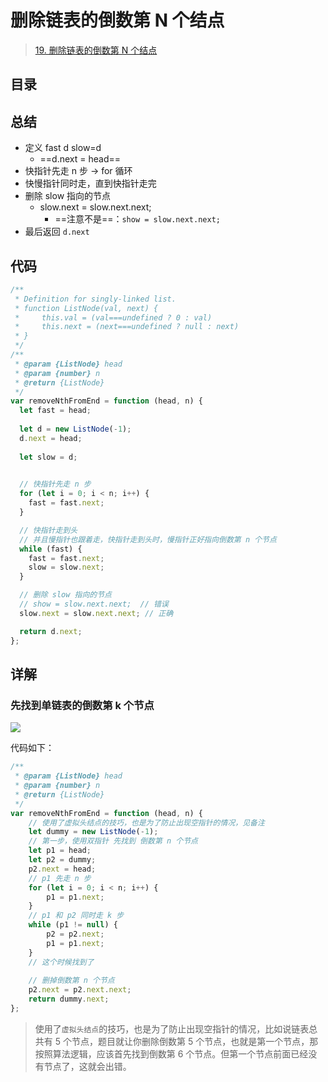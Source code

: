 
# 删除链表的倒数第 N 个结点



> [19. 删除链表的倒数第 N 个结点](https://leetcode.cn/problems/remove-nth-node-from-end-of-list/)


## 目录
<!-- toc -->
 ## 总结 

- 定义 fast d  slow=d
	-  ==d.next = head==
- 快指针先走 n 步 → for 循环
- 快慢指针同时走，直到快指针走完
- 删除 slow 指向的节点
	- slow.next = slow.next.next;
		- ==注意不是==：`show = slow.next.next;`
- 最后返回 `d.next`

## 代码

```javascript
/**
 * Definition for singly-linked list.
 * function ListNode(val, next) {
 *     this.val = (val===undefined ? 0 : val)
 *     this.next = (next===undefined ? null : next)
 * }
 */
/**
 * @param {ListNode} head
 * @param {number} n
 * @return {ListNode}
 */
var removeNthFromEnd = function (head, n) {
  let fast = head;
  
  let d = new ListNode(-1);
  d.next = head;
  
  let slow = d;
  

  // 快指针先走 n 步
  for (let i = 0; i < n; i++) {
    fast = fast.next;
  }

  // 快指针走到头
  // 并且慢指针也跟着走，快指针走到头时，慢指针正好指向倒数第 n 个节点
  while (fast) {
    fast = fast.next;
    slow = slow.next;
  }

  // 删除 slow 指向的节点
  // show = slow.next.next;  // 错误
  slow.next = slow.next.next; // 正确

  return d.next;
};

```

## 详解

### 先找到单链表的倒数第 k 个节点

![](https://832-1310531898.cos.ap-beijing.myqcloud.com/ac036e825212ca37f1a513d5e8b41e08.png)

代码如下：

```javascript
/**
 * @param {ListNode} head
 * @param {number} n
 * @return {ListNode}
 */
var removeNthFromEnd = function (head, n) {
    // 使用了虚拟头结点的技巧，也是为了防止出现空指针的情况，见备注
    let dummy = new ListNode(-1);
    // 第一步，使用双指针 先找到 倒数第 n 个节点
    let p1 = head;
    let p2 = dummy;
    p2.next = head;
    // p1 先走 n 步
    for (let i = 0; i < n; i++) {
        p1 = p1.next;
    }
    // p1 和 p2 同时走 k 步
    while (p1 != null) {
        p2 = p2.next;
        p1 = p1.next;
    }
    // 这个时候找到了
    
    // 删掉倒数第 n 个节点
    p2.next = p2.next.next;
    return dummy.next;
};

```

>  使用了`虚拟头结点`的技巧，也是为了防止出现空指针的情况，比如说链表总共有 5 个节点，题目就让你删除倒数第 5 个节点，也就是第一个节点，那按照算法逻辑，应该首先找到倒数第 6 个节点。但第一个节点前面已经没有节点了，这就会出错。
